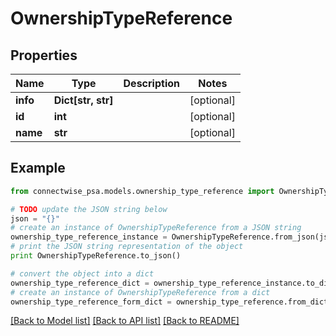# OwnershipTypeReference


## Properties
Name | Type | Description | Notes
------------ | ------------- | ------------- | -------------
**info** | **Dict[str, str]** |  | [optional] 
**id** | **int** |  | [optional] 
**name** | **str** |  | [optional] 

## Example

```python
from connectwise_psa.models.ownership_type_reference import OwnershipTypeReference

# TODO update the JSON string below
json = "{}"
# create an instance of OwnershipTypeReference from a JSON string
ownership_type_reference_instance = OwnershipTypeReference.from_json(json)
# print the JSON string representation of the object
print OwnershipTypeReference.to_json()

# convert the object into a dict
ownership_type_reference_dict = ownership_type_reference_instance.to_dict()
# create an instance of OwnershipTypeReference from a dict
ownership_type_reference_form_dict = ownership_type_reference.from_dict(ownership_type_reference_dict)
```
[[Back to Model list]](../README.md#documentation-for-models) [[Back to API list]](../README.md#documentation-for-api-endpoints) [[Back to README]](../README.md)


